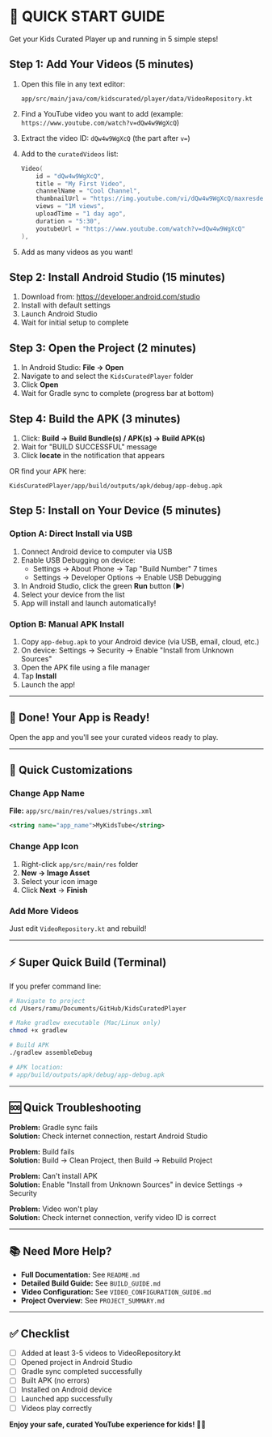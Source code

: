 # 🚀 QUICK START GUIDE

Get your Kids Curated Player up and running in 5 simple steps!

## Step 1: Add Your Videos (5 minutes)

1. Open this file in any text editor:
   ```
   app/src/main/java/com/kidscurated/player/data/VideoRepository.kt
   ```

2. Find a YouTube video you want to add (example: `https://www.youtube.com/watch?v=dQw4w9WgXcQ`)

3. Extract the video ID: `dQw4w9WgXcQ` (the part after `v=`)

4. Add to the `curatedVideos` list:
   ```kotlin
   Video(
       id = "dQw4w9WgXcQ",
       title = "My First Video",
       channelName = "Cool Channel",
       thumbnailUrl = "https://img.youtube.com/vi/dQw4w9WgXcQ/maxresdefault.jpg",
       views = "1M views",
       uploadTime = "1 day ago",
       duration = "5:30",
       youtubeUrl = "https://www.youtube.com/watch?v=dQw4w9WgXcQ"
   ),
   ```

5. Add as many videos as you want!

## Step 2: Install Android Studio (15 minutes)

1. Download from: https://developer.android.com/studio
2. Install with default settings
3. Launch Android Studio
4. Wait for initial setup to complete

## Step 3: Open the Project (2 minutes)

1. In Android Studio: **File → Open**
2. Navigate to and select the `KidsCuratedPlayer` folder
3. Click **Open**
4. Wait for Gradle sync to complete (progress bar at bottom)

## Step 4: Build the APK (3 minutes)

1. Click: **Build → Build Bundle(s) / APK(s) → Build APK(s)**
2. Wait for "BUILD SUCCESSFUL" message
3. Click **locate** in the notification that appears

OR find your APK here:
```
KidsCuratedPlayer/app/build/outputs/apk/debug/app-debug.apk
```

## Step 5: Install on Your Device (5 minutes)

### Option A: Direct Install via USB
1. Connect Android device to computer via USB
2. Enable USB Debugging on device:
   - Settings → About Phone → Tap "Build Number" 7 times
   - Settings → Developer Options → Enable USB Debugging
3. In Android Studio, click the green **Run** button (▶)
4. Select your device from the list
5. App will install and launch automatically!

### Option B: Manual APK Install
1. Copy `app-debug.apk` to your Android device (via USB, email, cloud, etc.)
2. On device: Settings → Security → Enable "Install from Unknown Sources"
3. Open the APK file using a file manager
4. Tap **Install**
5. Launch the app!

---

## 🎉 Done! Your App is Ready!

Open the app and you'll see your curated videos ready to play.

---

## 🔧 Quick Customizations

### Change App Name
**File:** `app/src/main/res/values/strings.xml`
```xml
<string name="app_name">MyKidsTube</string>
```

### Change App Icon
1. Right-click `app/src/main/res` folder
2. **New → Image Asset**
3. Select your icon image
4. Click **Next** → **Finish**

### Add More Videos
Just edit `VideoRepository.kt` and rebuild!

---

## ⚡ Super Quick Build (Terminal)

If you prefer command line:

```bash
# Navigate to project
cd /Users/ramu/Documents/GitHub/KidsCuratedPlayer

# Make gradlew executable (Mac/Linux only)
chmod +x gradlew

# Build APK
./gradlew assembleDebug

# APK location:
# app/build/outputs/apk/debug/app-debug.apk
```

---

## 🆘 Quick Troubleshooting

**Problem:** Gradle sync fails  
**Solution:** Check internet connection, restart Android Studio

**Problem:** Build fails  
**Solution:** Build → Clean Project, then Build → Rebuild Project

**Problem:** Can't install APK  
**Solution:** Enable "Install from Unknown Sources" in device Settings → Security

**Problem:** Video won't play  
**Solution:** Check internet connection, verify video ID is correct

---

## 📚 Need More Help?

- **Full Documentation:** See `README.md`
- **Detailed Build Guide:** See `BUILD_GUIDE.md`
- **Video Configuration:** See `VIDEO_CONFIGURATION_GUIDE.md`
- **Project Overview:** See `PROJECT_SUMMARY.md`

---

## ✅ Checklist

- [ ] Added at least 3-5 videos to VideoRepository.kt
- [ ] Opened project in Android Studio
- [ ] Gradle sync completed successfully
- [ ] Built APK (no errors)
- [ ] Installed on Android device
- [ ] Launched app successfully
- [ ] Videos play correctly

**Enjoy your safe, curated YouTube experience for kids! 🎈📱**
